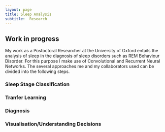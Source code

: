 ```yaml
---
layout: page
title: Sleep Analysis
subtitle:  Research
---
```


## Work in progress

My work as a Postoctoral Researcher at the University of Oxford entails the analysis of sleep in the diagnosis of sleep disorders such as REM Behaviour Disorder. For this purpose I make use of Convolutional and Recurrent Neural Networks. The several approaches me and my collaborators used can be divided into the following steps.

### Sleep Stage Classification

### Tranfer Learning

### Diagnosis

### Visualisation/Understanding Decisions

